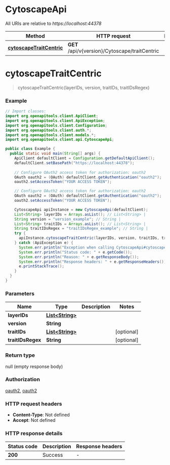 # CytoscapeApi

All URIs are relative to *https://localhost:44378*

| Method | HTTP request | Description |
|------------- | ------------- | -------------|
| [**cytoscapeTraitCentric**](CytoscapeApi.md#cytoscapeTraitCentric) | **GET** /api/v{version}/Cytoscape/traitCentric |  |


<a name="cytoscapeTraitCentric"></a>
# **cytoscapeTraitCentric**
> cytoscapeTraitCentric(layerIDs, version, traitIDs, traitIDsRegex)



### Example
```java
// Import classes:
import org.openapitools.client.ApiClient;
import org.openapitools.client.ApiException;
import org.openapitools.client.Configuration;
import org.openapitools.client.auth.*;
import org.openapitools.client.models.*;
import org.openapitools.client.api.CytoscapeApi;

public class Example {
  public static void main(String[] args) {
    ApiClient defaultClient = Configuration.getDefaultApiClient();
    defaultClient.setBasePath("https://localhost:44378");
    
    // Configure OAuth2 access token for authorization: oauth2
    OAuth oauth2 = (OAuth) defaultClient.getAuthentication("oauth2");
    oauth2.setAccessToken("YOUR ACCESS TOKEN");

    // Configure OAuth2 access token for authorization: oauth2
    OAuth oauth2 = (OAuth) defaultClient.getAuthentication("oauth2");
    oauth2.setAccessToken("YOUR ACCESS TOKEN");

    CytoscapeApi apiInstance = new CytoscapeApi(defaultClient);
    List<String> layerIDs = Arrays.asList(); // List<String> | 
    String version = "version_example"; // String | 
    List<String> traitIDs = Arrays.asList(); // List<String> | 
    String traitIDsRegex = "traitIDsRegex_example"; // String | 
    try {
      apiInstance.cytoscapeTraitCentric(layerIDs, version, traitIDs, traitIDsRegex);
    } catch (ApiException e) {
      System.err.println("Exception when calling CytoscapeApi#cytoscapeTraitCentric");
      System.err.println("Status code: " + e.getCode());
      System.err.println("Reason: " + e.getResponseBody());
      System.err.println("Response headers: " + e.getResponseHeaders());
      e.printStackTrace();
    }
  }
}
```

### Parameters

| Name | Type | Description  | Notes |
|------------- | ------------- | ------------- | -------------|
| **layerIDs** | [**List&lt;String&gt;**](String.md)|  | |
| **version** | **String**|  | |
| **traitIDs** | [**List&lt;String&gt;**](String.md)|  | [optional] |
| **traitIDsRegex** | **String**|  | [optional] |

### Return type

null (empty response body)

### Authorization

[oauth2](../README.md#oauth2), [oauth2](../README.md#oauth2)

### HTTP request headers

 - **Content-Type**: Not defined
 - **Accept**: Not defined

### HTTP response details
| Status code | Description | Response headers |
|-------------|-------------|------------------|
| **200** | Success |  -  |

